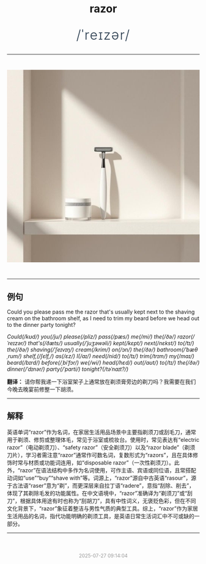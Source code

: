 <div align="center">

# razor

<div style="margin: 30px 0;">
<h1 style="font-size: 2.5em; font-weight: 300; letter-spacing: 2px; margin: 0; color: #2c3e50;">
/ˈreɪzər/
</h1>
</div>

</div>

---

<div align="center" style="margin: 40px 0;">

![razor](images/razor.png)

</div>

---

## 例句

Could you please pass me the razor that's usually kept next to the shaving cream on the bathroom shelf, as I need to trim my beard before we head out to the dinner party tonight?

*Could(/kʊd/) you(/ju/) please(/pliz/) pass(/pæs/) me(/mi/) the(/ðə/) razor(/ˈreɪzər/) that's(/ðæts/) usually(/ˈjuʒəwəli/) kept(/kɛpt/) next(/nɛkst/) to(/tɪ/) the(/ðə/) shaving(/ˈʃeɪvɪŋ/) cream(/krim/) on(/ɔn/) the(/ðə/) bathroom(/ˈbæθˌrum/) shelf,(/ʃɛlf,/) as(/ɛz/) I(/aɪ/) need(/nid/) to(/tɪ/) trim(/trɪm/) my(/maɪ/) beard(/bɪrd/) before(/ˌbiˈfɔr/) we(/wi/) head(/hɛd/) out(/aʊt/) to(/tɪ/) the(/ðə/) dinner(/ˈdɪnər/) party(/ˈpɑrti/) tonight?(/təˈnaɪt?/)*

**翻译：** 请你帮我递一下浴室架子上通常放在剃须膏旁边的剃刀吗？我需要在我们今晚去晚宴前修整一下胡须。

---

## 解释

英语单词“razor”作为名词，在家居生活用品场景中主要指剃须刀或刮毛刀，通常用于剃须、修剪或整理体毛，常见于浴室或梳妆台。使用时，常见表达有“electric razor”（电动剃须刀）、“safety razor”（安全剃须刀）以及“razor blade”（剃须刀片），学习者需注意“razor”通常作可数名词，复数形式为“razors”，且在具体修饰时常与材质或功能词连用，如“disposable razor”（一次性剃须刀）。此外，“razor”在语法结构中多作为名词使用，可作主语、宾语或同位语，且常搭配动词如“use”“buy”“shave with”等。词源上，“razor”源自中古英语“rasour”，源于古法语“raser”意为“剃”，而更深层来自拉丁语“radere”，意指“刮除、削去”，体现了其剃除毛发的功能属性。在中文语境中，“razor”准确译为“剃须刀”或“刮刀”，根据具体用途有时也称为“刮胡刀”，具有中性词义，无褒贬色彩，但在不同文化背景下，“razor”象征着整洁与男性气质的典型工具。综上，“razor”作为家居生活用品的名词，指代功能明确的剃须工具，是英语日常生活词汇中不可或缺的一部分。


---

<div align="center" style="margin-top: 50px;">
<small style="color: #999; font-size: 0.9em;">2025-07-27 09:14:04</small>
</div>
